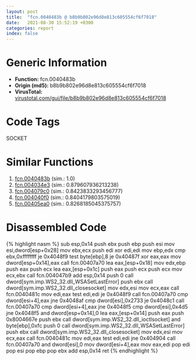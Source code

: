 ```yaml
---
layout: post
title:  "fcn.0040483b @ b8b9b802e96d8e813c605554cf6f7018"
date:   2021-08-30 15:52:19 +0300
categories: report
index: false
---
```


# Generic Information
- **Function:** fcn.0040483b
- **Origin (md5):** b8b9b802e96d8e813c605554cf6f7018
- **VirusTotal:** [virustotal.com/gui/file/b8b9b802e96d8e813c605554cf6f7018][virustotal_ref]

# Code Tags
<span class="tag" id="SOCKET">SOCKET</span>


# Similar Functions

1. [fcn.0040483b][similar_1_ref] (sim.: 1.0)
2. [fcn.004034e3][similar_2_ref] (sim.: 0.879607936213238)
3. [fcn.004079c0][similar_3_ref] (sim.: 0.8423833293456777)
4. [fcn.004040f0][similar_4_ref] (sim.: 0.8404179803575019)
5. [fcn.00405ea0][similar_5_ref] (sim.: 0.8268185045375757)


# Disassembled Code

{% highlight nasm %}
sub esp,0x14
push ebx
push ebp
push esi
mov esi,dword[esp+0x28]
mov ebx,ecx
push edi
xor edi,edi
mov ebp,edx
cmp ebx,0xffffffff
je 0x4048f9
test byte[ebp],8
je 0x40487f
xor eax,eax
mov dword[esp+0x14],eax
call fcn.00407a70
lea eax,[esp+0x18]
mov edx,ebp
push eax
push ecx
lea eax,[esp+0x1c]
push eax
push ecx
push ecx
mov ecx,ebx
call fcn.004047b9
add esp,0x14
push 0
call dword[sym.imp.WS2_32.dll_WSASetLastError]
push ebx
call dword[sym.imp.WS2_32.dll_closesocket]
mov edx,esi
mov ecx,eax
call fcn.0040481c
mov edi,eax
test edi,edi
je 0x4048f9
call fcn.00407a70
cmp dword[esi+4],eax
jne 0x4048af
cmp dword[esi],0x2733
je 0x4048c1
call fcn.00407a70
cmp dword[esi+4],eax
jne 0x4048f5
cmp dword[esi],0x4d5
jne 0x4048f5
and dword[esp+0x14],0
lea eax,[esp+0x14]
push eax
push 0x8004667e
push ebx
call dword[sym.imp.WS2_32.dll_ioctlsocket]
and byte[ebp],0xfc
push 0
call dword[sym.imp.WS2_32.dll_WSASetLastError]
push ebx
call dword[sym.imp.WS2_32.dll_closesocket]
mov edx,esi
mov ecx,eax
call fcn.0040481c
mov edi,eax
test edi,edi
jne 0x404904
call fcn.00407a70
and dword[esi],0
mov dword[esi+4],eax
mov eax,edi
pop edi
pop esi
pop ebp
pop ebx
add esp,0x14
ret 
{% endhighlight %}


[similar_1_ref]: /report/fcn.0040483b@617bd594ba13d0dcc08a315774c342d4
[similar_2_ref]: /report/fcn.004034e3@0d7eb0bfa8278c92cad79678ce8bc0fd
[similar_3_ref]: /report/fcn.004079c0@b9bcb002212a6b3f234989f71e66f5f7
[similar_4_ref]: /report/fcn.004040f0@065d95e046989885ac0aa05648eeda39
[similar_5_ref]: /report/fcn.00405ea0@b9bcb002212a6b3f234989f71e66f5f7
[virustotal_ref]: https://www.virustotal.com/gui/file/b8b9b802e96d8e813c605554cf6f7018